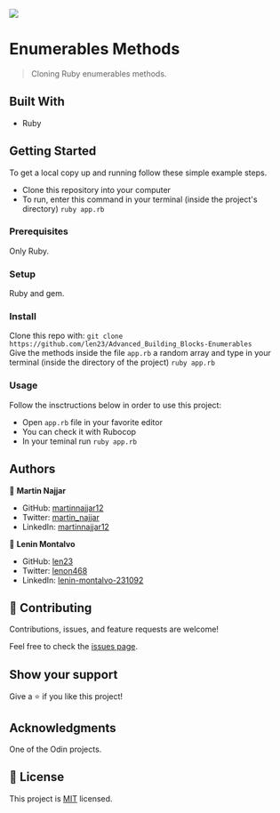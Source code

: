 ![](https://img.shields.io/badge/Microverse-blueviolet)

# Enumerables Methods

> Cloning Ruby enumerables methods.

## Built With

- Ruby

## Getting Started

To get a local copy up and running follow these simple example steps.

- Clone this repository into your computer
- To run, enter this command in your terminal (inside the project's directory) `ruby app.rb`

### Prerequisites

Only Ruby.

### Setup

Ruby and gem.

### Install

Clone this repo with: `git clone https://github.com/len23/Advanced_Building_Blocks-Enumerables`\
Give the methods inside the file `app.rb` a random array and type in your terminal (inside the directory of the project) `ruby app.rb`

### Usage

Follow the insctructions below in order to use this project:

- Open `app.rb` file in your favorite editor
- You can check it with Rubocop
- In your teminal run `ruby app.rb`

## Authors

👤 **Martin Najjar**

- GitHub: [martinnajjar12](https://github.com/martinnajjar12)
- Twitter: [martin_najjar](https://twitter.com/martin_najjar)
- LinkedIn: [martinnajjar12](https://www.linkedin.com/in/martinnajjar12/)

👤 **Lenin Montalvo**

- GitHub: [len23](https://github.com/len23)
- Twitter: [lenon468](https://twitter.com/lenon468)
- LinkedIn: [lenin-montalvo-231092](https://www.linkedin.com/in/lenin-montalvo-231092/)

## 🤝 Contributing

Contributions, issues, and feature requests are welcome!

Feel free to check the [issues page](https://github.com/len23/Advanced_Building_Blocks-Enumerables/issues).

## Show your support

Give a ⭐️ if you like this project!

## Acknowledgments

One of the Odin projects.

## 📝 License

This project is [MIT](https://github.com/len23/Advanced_Building_Blocks-Enumerables/blob/development/LICENSE) licensed.
